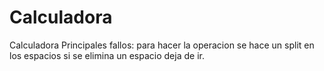 # Calculadora
Calculadora
Principales fallos: para hacer la operacion se hace un split en los espacios si se elimina un espacio deja de ir.